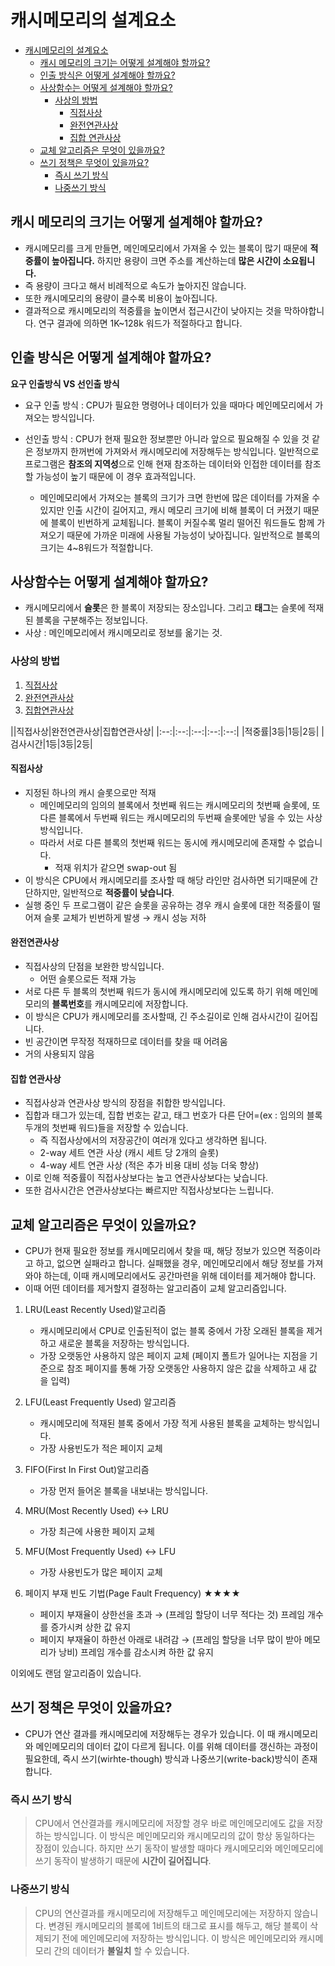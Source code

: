 
# 캐시메모리의 설계요소

- [캐시메모리의 설계요소](#캐시메모리의-설계요소)
  - [캐시 메모리의 크기는 어떻게 설계해야 할까요?](#캐시-메모리의-크기는-어떻게-설계해야-할까요)
  - [인출 방식은 어떻게 설계해야 할까요?](#인출-방식은-어떻게-설계해야-할까요)
  - [사상함수는 어떻게 설계해야 할까요?](#사상함수는-어떻게-설계해야-할까요)
    - [사상의 방법](#사상의-방법)
      - [직접사상](#직접사상)
      - [완전연관사상](#완전연관사상)
      - [집합 연관사상](#집합-연관사상)
  - [교체 알고리즘은 무엇이 있을까요?](#교체-알고리즘은-무엇이-있을까요)
  - [쓰기 정책은 무엇이 있을까요?](#쓰기-정책은-무엇이-있을까요)
    - [즉시 쓰기 방식](#즉시-쓰기-방식)
    - [나중쓰기 방식](#나중쓰기-방식)


## 캐시 메모리의 크기는 어떻게 설계해야 할까요?

- 캐시메모리를 크게 만들면, 메인메모리에서 가져올 수 있는 블록이 많기 때문에 **적중률이 높아집니다.** 하지만 용량이 크면 주소를 계산하는데 **많은 시간이 소요됩니다.** 
- 즉 용량이 크다고 해서 비례적으로 속도가 높아지진 않습니다. 
- 또한 캐시메모리의 용량이 클수록 비용이 높아집니다. 
- 결과적으로 캐시메모리의 적중률을 높이면서 접근시간이 낮아지는 것을 막하야합니다. 연구 결과에 의하면 1K~128k 워드가 적절하다고 합니다.


## 인출 방식은 어떻게 설계해야 할까요?

**요구 인출방식 VS 선인출 방식**

- 요구 인출 방식 : CPU가 필요한 명령어나 데이터가 있을 때마다 메인메모리에서 가져오는 방식입니다.

- 선인출 방식 : CPU가 현재 필요한 정보뿐만 아니라 앞으로 필요해질 수 있을 것 같은 정보까지 한꺼번에 가져와서 캐시메모리에 저장해두는 방식입니다. 일반적으로 프로그램은 **참조의 지역성**으로 인해 현재 참조하는 데이터와 인접한 데이터를 참조할 가능성이 높기 때문에 이 경우 효과적입니다.
  - 메인메모리에서 가져오는 블록의 크기가 크면 한번에 많은 데이터를 가져올 수 있지만 인출 시간이 길어지고, 캐시 메모리 크기에 비해 블록이 더 커졌기 때문에 블록이 빈번하게 교체됩니다. 블록이 커질수록 멀리 떨어진 워드들도 함께 가져오기 때문에 가까운 미래에 사용될 가능성이 낮아집니다. 일반적으로 블록의 크기는 4~8워드가 적절합니다.

 
## 사상함수는 어떻게 설계해야 할까요?

- 캐시메모리에서 **슬롯**은 한 블록이 저장되는 장소입니다. 그리고 **태그**는 슬롯에 적재된 블록을 구분해주는 정보입니다. 
- 사상 : 메인메모리에서 캐시메모리로 정보를 옮기는 것.

### 사상의 방법
1. [직접사상](#직접사상)
2. [완전연관사상](#완전연관사상)
3. [집합연관사상](#집합-연관사상)

||직접사상|완전연관사상|집합연관사상|
|:--:|:--:|:--:|:--:|:--:|
|적중률|3등|1등|2등|
|검사시간|1등|3등|2등|
<br>
#### 직접사상

- 지정된 하나의 캐시 슬롯으로만 적재
  - 메인메모리의 임의의 블록에서 첫번째 워드는 캐시메모리의 첫번째 슬롯에, 또 다른 블록에서 두번째 워드는 캐시메모리의 두번째 슬롯에만 넣을 수 있는 사상방식입니다.
  - 따라서 서로 다른 블록의 첫번째 워드는 동시에 캐시메모리에 존재할 수 없습니다.
    - 적재 위치가 같으면 swap-out 됨
- 이 방식은 CPU에서 캐시메모리를 조사할 때 해당 라인만 검사하면 되기때문에 간단하지만, 일반적으로 **적중률이 낮습니다**.
- 실행 중인 두 프로그램이 같은 슬롯을 공유하는 경우 캐시 슬롯에 대한 적중률이 떨어져 슬롯 교체가 빈번하게 발생 → 캐시 성능 저하

#### 완전연관사상

- 직접사상의 단점을 보완한 방식입니다.
  - 어떤 슬롯으로든 적재 가능
- 서로 다른 두 블록의 첫번째 워드가 동시에 캐시메모리에 있도록 하기 위해 메인메모리의 **블록번호**를 캐시메모리에 저장합니다.
- 이 방식은 CPU가 캐시메모리를 조사할때, 긴 주소길이로 인해 검사시간이 길어집니다.
- 빈 공간이면 무작정 적재하므로 데이터를 찾을 때 어려움
- 거의 사용되지 않음

#### 집합 연관사상

- 직접사상과 연관사상 방식의 장점을 취합한 방식입니다.
- 집합과 태그가 있는데, 집합 번호는 같고, 태그 번호가 다른 단어=(ex : 임의의 블록 두개의 첫번째 워드)들을 저장할 수 있습니다. 
  - 즉 직접사상에서의 저장공간이 여러개 있다고 생각하면 됩니다.
  - 2-way 세트 연관 사상 (캐시 세트 당 2개의 슬롯)
  - 4-way 세트 연관 사상 (적은 추가 비용 대비 성능 더욱 향상)
- 이로 인해 적중률이 직접사상보다는 높고 연관사상보다는 낮습니다.
- 또한 검사시간은 연관사상보다는 빠르지만 직접사상보다는 느립니다.

 
## 교체 알고리즘은 무엇이 있을까요?

- CPU가 현재 필요한 정보를 캐시메모리에서 찾을 때, 해당 정보가 있으면 적중이라고 하고, 없으면 실패라고 합니다. 실패했을 경우, 메인메모리에서 해당 정보를 가져와야 하는데, 이때 캐시메모리에서도 공간마련을 위해 데이터를 제거해야 합니다. 
- 이때 어떤 데이터를 제거할지 결정하는 알고리즘이 교체 알고리즘입니다.

1. LRU(Least Recently Used)알고리즘
   -  캐시메모리에서 CPU로 인출된적이 없는 블록 중에서 가장 오래된 블록을 제거하고 새로운 블록을 저장하는 방식입니다.
   -  가장 오랫동안 사용하지 않은 페이지 교체
   (페이지 폴트가 일어나는 지점을 기준으로 참조 페이지를 통해 가장 오랫동안 사용하지 않은 값을 삭제하고 새 값
    을 입력)

2. LFU(Least Frequently Used) 알고리즘
   - 캐시메모리에 적재된 블록 중에서 가장 적게 사용된 블록을 교체하는 방식입니다.
   - 가장 사용빈도가 적은 페이지 교체

3. FIFO(First In First Out)알고리즘
   - 가장 먼저 들어온 블록을 내보내는 방식입니다.


4. MRU(Most Recently Used) ↔ LRU
   - 가장 최근에 사용한 페이지 교체 
  
5. MFU(Most Frequently Used) ↔ LFU
   - 가장 사용빈도가 많은 페이지 교체
  
6. 페이지 부재 빈도 기법(Page Fault Frequency) ★★★★
   - 페이지 부재율이 상한선을 초과
      → (프레임 할당이 너무 적다는 것) 프레임 개수를 증가시켜 상한 값 유지
   - 페이지 부재율이 하한선 아래로 내려감
      → (프레임 할당을 너무 많이 받아 메모리가 낭비) 프레임 개수를 감소시켜 하한 값 유지

이외에도 랜덤 알고리즘이 있습니다.
 

## 쓰기 정책은 무엇이 있을까요?

- CPU가 연산 결과를 캐시메모리에 저장해두는 경우가 있습니다. 이 때 캐시메모리와 메인메모리의 데이터 값이 다르게 됩니다. 이를 위해 데이터를 갱신하는 과정이 필요한데, 즉시 쓰기(wirhte-though) 방식과 나중쓰기(write-back)방식이 존재합니다.

### 즉시 쓰기 방식
> CPU에서 연산결과를 캐시메모리에 저장할 경우 바로 메인메모리에도 값을 저장하는 방식입니다. 이 방식은 메인메모리와 캐시메모리의 값이 항상 동일하다는 장점이 있습니다. 하지만 쓰기 동작이 발생할 때마다 캐시메모리와 메인메모리에 쓰기 동작이 발생하기 때문에 **시간이 길어집니다**.

### 나중쓰기 방식
> CPU의 연산결과를 캐시메모리에 저장해두고 메인메모리에는 저장하지 않습니다. 변경된 캐시메모리의 블록에 1비트의 태그로 표시를 해두고, 해당 블록이 삭제되기 전에 메인메모리에 저장하는 방식입니다. 이 방식은 메인메모리와 캐시메모리 간의 데이터가 **불일치** 할 수 있습니다.


 